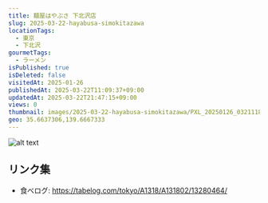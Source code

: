 ```yaml
---
title: 麺屋はやぶさ 下北沢店 
slug: 2025-03-22-hayabusa-simokitazawa
locationTags:
  - 東京
  - 下北沢
gourmetTags:
  - ラーメン
isPublished: true
isDeleted: false
visitedAt: 2025-01-26
publishedAt: 2025-03-22T11:09:37+09:00
updatedAt: 2025-03-22T21:47:15+09:00
views: 0
thumbnail: images/2025-03-22-hayabusa-simokitazawa/PXL_20250126_032111803.avif
geo: 35.6637306,139.6667333
---
```



![alt text](images/2025-03-22-hayabusa-simokitazawa/PXL_20250126_032111803.avif)


## リンク集
- 食べログ: https://tabelog.com/tokyo/A1318/A131802/13280464/